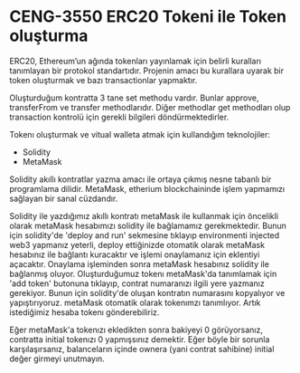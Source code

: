 <h1>CENG-3550 ERC20 Tokeni ile Token oluşturma </h1>

ERC20, Ethereum’un ağında tokenları yayınlamak için belirli kuralları tanımlayan bir protokol standartıdır. Projenin amacı bu kurallara uyarak bir token oluşturmak ve bazı transactionlar yapmaktır.

Oluşturduğum kontratta 3 tane set methodu vardır. Bunlar approve, transferFrom ve transfer methodlarıdır. Diğer methodlar get methodları olup transaction kontrolü için gerekli bilgileri döndürmektedirler. 

Tokenı oluşturmak ve vitual walleta atmak için kullandığım teknolojiler:
<ul>
<li>Solidity</li>
<li>MetaMask</li>
 </ul>
 
 Solidity akıllı kontratlar yazma amacı ile ortaya çıkmış nesne tabanlı bir programlama dilidir.
 MetaMask, etherium blockchaininde işlem yapmamızı sağlayan bir sanal cüzdandır.
 
 Solidity ile yazdığımız akıllı kontratı metaMask ile kullanmak için öncelikli olarak metaMask hesabımızı solidity ile bağlamamız gerekmektedir. Bunun için solidity'de 'deploy and run' sekmesine tıklayıp environmenti injected web3 yapmanız yeterli, deploy ettiğinizde otomatik olarak metaMask hesabınız ile bağlantı kuracaktır ve işlemi onaylamanız için eklentiyi açacaktır. Onaylama işleminden sonra metaMask hesabınız solidity ile bağlanmış oluyor. Oluşturduğumuz tokenı metaMask'da tanımlamak için 'add token' butonuna tıklayıp, contrat numaranızı ilgili yere yazmanız gerekiyor. Bunun için solidity'de oluşan kontratın numarasını kopyalıyor ve yapıştırıyoruz. metaMask otomatik olarak tokenımzı tanımlıyor. Artık istediğimiz hesaba tokenı gönderebiliriz.
 
 Eğer metaMask'a tokenızı ekledikten sonra bakiyeyi 0 görüyorsanız, contratta initial tokenızı 0 yapmışsınız demektir. Eğer böyle bir sorunla karşılaşırsanız, balanceların içinde ownera (yani contrat sahibine) initial değer girmeyi unutmayın. 
